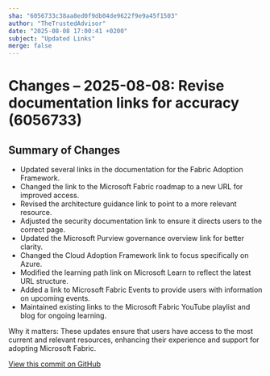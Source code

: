 ```yaml
---
sha: "6056733c38aa8ed0f9db04de9622f9e9a45f1503"
author: "TheTrustedAdvisor"
date: "2025-08-08 17:00:41 +0200"
subject: "Updated Links"
merge: false
---
```


# Changes – 2025-08-08: Revise documentation links for accuracy (6056733)

## Summary of Changes

- Updated several links in the documentation for the Fabric Adoption Framework.
- Changed the link to the Microsoft Fabric roadmap to a new URL for improved access.
- Revised the architecture guidance link to point to a more relevant resource.
- Adjusted the security documentation link to ensure it directs users to the correct page.
- Updated the Microsoft Purview governance overview link for better clarity.
- Changed the Cloud Adoption Framework link to focus specifically on Azure.
- Modified the learning path link on Microsoft Learn to reflect the latest URL structure.
- Added a link to Microsoft Fabric Events to provide users with information on upcoming events.
- Maintained existing links to the Microsoft Fabric YouTube playlist and blog for ongoing learning.

Why it matters: These updates ensure that users have access to the most current and relevant resources, enhancing their experience and support for adopting Microsoft Fabric.

[View this commit on GitHub](https://github.com/TheTrustedAdvisor/FabricAdoptionFramework/commit/6056733c38aa8ed0f9db04de9622f9e9a45f1503)
